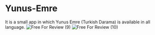 # Yunus-Emre
It is a small app in which Yunus Emre (Turkish Darama) is available in all language.
![Free For Review (9)](https://user-images.githubusercontent.com/54198996/146722332-a4699507-014e-46cd-b85a-1f76420cf768.png)
![Free For Review (10)](https://user-images.githubusercontent.com/54198996/146722351-087cfee9-dc2b-41ef-af2f-87047f05708f.png)
